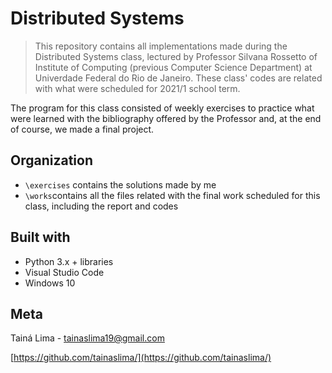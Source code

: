 # Distributed Systems

> This repository contains all implementations made during the Distributed Systems class, lectured by Professor Silvana Rossetto of Institute of Computing (previous Computer Science Department) at Univerdade Federal do Rio de Janeiro. These class' codes are related with what were scheduled for 2021/1 school term. 

The program for this class consisted of weekly exercises to practice what were learned with the bibliography offered by the Professor and, at the end of course, we made a final project.

## Organization
- ```\exercises``` contains the solutions made by me
- ```\works```contains all the files related with the final work scheduled for this class, including the report and codes

## Built with
- Python 3.x + libraries
- Visual Studio Code
- Windows 10

## Meta
Tainá Lima - tainaslima19@gmail.com

[https://github.com/tainaslima/](https://github.com/tainaslima/)
